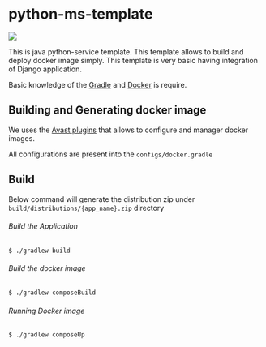 # python-ms-template

![](https://github.com/zero-templates/python-ms-template/workflows/python-ms-template-ci/badge.svg)

This is java python-service template. This template allows to build and deploy docker image simply.
This template is very basic having integration of Django application.

Basic knowledge of the [Gradle](https://gradle.org) and [Docker](https://www.docker.com) is 
require.

## Building and Generating docker image
We uses the [Avast plugins](https://github.com/avast/gradle-docker-compose-plugin) 
that allows to configure and manager docker images.

All configurations are present into the `configs/docker.gradle`

## Build
Below command will generate the distribution zip under `build/distributions/{app_name}.zip` directory

###### Build the Application
~~~~
$ ./gradlew build
~~~~

###### Build the docker image
~~~~
$ ./gradlew composeBuild
~~~~

###### Running Docker image
~~~~
$ ./gradlew composeUp
~~~~